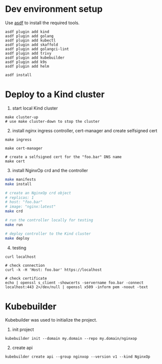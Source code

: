 
# Dev environment setup

Use [asdf](https://asdf-vm.com/) to install the required tools.

```
asdf plugin add kind
asdf plugin add golang
asdf plugin add kubectl
asdf plugin add skaffold
asdf plugin add golangci-lint
asdf plugin add trivy
asdf plugin add kubebuilder
asdf plugin add k9s
asdf plugin add helm

asdf install
```

# Deploy to a Kind cluster

1. start local Kind cluster

```
make cluster-up
# use make cluster-down to stop the cluster
```

2. install nginx ingress controller, cert-manager and create selfsigned cert

```
make ingress

make cert-manager

# create a selfsigned cert for the "foo.bar" DNS name
make cert
```

3. install NginxOp crd and the controller

```sh
make manifests
make install

# create an NginxOp crd object
# replicas: 1
# host: "foo.bar"
# image: "nginx:latest"
make crd

# run the controller locally for testing
make run

# deploy controller to the Kind cluster
make deploy
```

4. testing

```
curl localhost

# check connection
curl -k -H 'Host: foo.bar' https://localhost

# check certificate
echo | openssl s_client -showcerts -servername foo.bar -connect localhost:443 2>/dev/null | openssl x509 -inform pem -noout -text
```

# Kubebuilder

Kubebuilder was used to initialize the project.

1. init project

```
kubebuilder init --domain my.domain --repo my.domain/nginxop
```

2. create api
```
kubebuilder create api --group nginxop --version v1 --kind NginxOp
```
